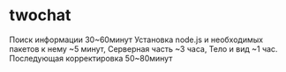 # twochat
Поиск информации 30~60минут
Установка node.js и необходимых пакетов к нему ~5 минут,
Серверная часть ~3 часа,
Тело и вид ~1 час.
Последующая корректировка 50~80минут 
